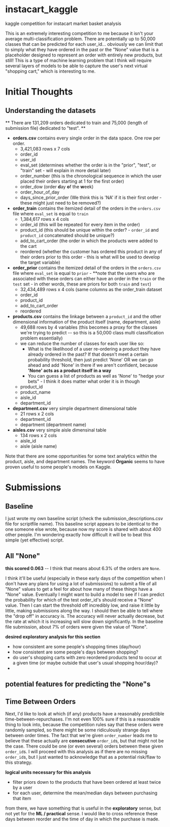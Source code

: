 # instacart_kaggle
kaggle competition for instacart market basket analysis

This is an extremely interesting competition to me because it isn't your average multi-classification problem. There are potentially up to 50,000 classes 
that can be predicted for each user_id... obviously we can limit that to simply what they have ordered in the past or the "None" value that is a 
placeholder designed to represent an order with entirely new products, but still! This is a type of machine learning problem that I think will require 
several layers of models to be able to capture the user's next virtual "shopping cart," which is interesting to me.


# Initial Thoughts

## Understanding the datasets

** There are 131,209 orders dedicated to train and 75,000 (length of submission file) dedicated to "test". **


- **orders.csv** contains every single order in the data space. One row per order.
	* 3,421,083 rows x 7 cols
	* order_id
	* user_id 
	* eval_set (determines whether the order is in the "prior", "test", or "train" set - will explain in more detail later)
	* order_number (this is the chronological sequence in which the user placed their orders starting at 1 for the first order)
	* order_dow (order **d**ay **o**f the **w**eek)
	* order_hour_of_day
	* days_since_prior_order (We think this is 'NA' if it is their first order - these might just need to be removed?)
- **order_train** contains the itemized detail of the orders in the `orders.csv` file where `eval_set` is equal to `train`
	* 1,384,617 rows x 4 cols
	* order_id (this will be repeated for every item in the order)
	* product_id (this should be unique within the order? - `order_id` and `product_id` concatenated should be unique?)
	* add_to_cart_order (the order in which the products were added to the cart
	* reordered (whether the customer has ordered this product in any of their orders prior to this order - this is what will be used to develop the target variable)
- **order_prior** contains the itemized detail of the orders in the `orders.csv` file where `eval_set` is equal to `prior` - **note that the users who are associated with these orders can either have an order in the `train` or the `test` set - in other words, these are priors for both `train` and `test`)
	* 32,434,489 rows x 4 cols (same columns as the order_train dataset
	* order_id
	* product_id
	* add_to_cart_order
	* reordered
- **products.csv** contains the linkage between a `product_id` and the other dimensional information of the product itself (name, department, aisle)
	* 49,688 rows by 4 variables (this becomes a proxy for the classes we're trying to predict -- so this is a 50,000 class multi classification problem essentially)
	* we can reduce the number of classes for each user like so:
		* What is the likelihood of a user re-ordering a product they have already ordered in the past? If that doesn't meet a certain probability threshold, then just predict 'None' OR we can go ahead and add 'None' in there if we aren't confident, because **'None' acts as a product itself in a way**
		* You can guess a list of products as well as 'None' to "hedge your bets" - I think it does matter what order it is in though
	* product_id
	* product_name
	* aisle_id
	* department_id
- **department.csv** very simple department dimensional table
	* 21 rows x 2 cols
	* department_id
	* department (department name)
- **aisles.csv** very simple aisle dimensinal table
	* 134 rows x 2 cols
	* aisle_id
	* aisle (aisle name)
	

Note that there are some opportunities for some text analytics within the product, aisle, and department names. The keyword **Organic** seems to have proven useful to some people's models on Kaggle.

# Submissions

## Baseline

I just wrote my own baseline script (check the submission_descriptions.csv file for scriptfile name). This baseline script appears to be identical to the one someone
else wrote, because now my score is shared with about 400 other people. I'm wondering exactly how difficult it will be to beat this simple (yet effective) script.


## All "None"

**this scored 0.063** -- I think that means about 6.3% of the orders are `None`.

I think it'll be useful (especially in these early days of the competition when I don't have any plans for using a lot of submissions) to submit a file of
all "None" values to get a feel for about how many of these things have a "None" value. Eventually I might want to build a model to see if I can predict the probability
for which of the test order_id's should receive a "None" value. Then I can start the threshold off incredibly low, and raise it little by little, making submissions 
along the way. I should then be able to tell where the "drop off" in accuracy is. The accuracy will never actually decrease, but the rate at which it is increasing will slow down
significantly. In the baseline file submission, about 7% of orders were given the value of "None". 

**desired exploratory analysis for this section**
- how consistent are some people's shopping times (day/hour)
- how consistent are some people's days between shopping?
- do user's shopping carts with zero reordered products tend to occur at a given time (or maybe outside that user's usual shopping hour/day)?
- 

**potential features for predicting the "None"s**
- 


## Time Between Orders

Next, I'd like to look at which (if any) products have a reasonably predictible time-between-repurchases. I'm not even 100% sure if this is a reasonable thing to 
look into, because the competition rules say that these orders were randomly sampled, so there might be some ridiculously strange days between order times. The fact 
that we're given `order_number` leads me to believe that these actually are **consecutive** `order_id`s, but that might not be the case. There could be one (or even several)
orders between these given `order_id`s. I will proceed with this analysis as if there are no missing `order_id`s, but I just wanted to acknowledge that as a potential risk/flaw
to this strategy.

**logical units necessary for this analysis**
- filter priors down to the products that have been ordered at least twice by a user
- for each user, determine the mean/median days between purchasing that item

from there, we have something that is useful in the **exploratory** sense, but not yet for the **ML / practical** sense. I would like to cross reference 
these days between reorder and the time of day in which the purchase is made.


	